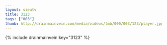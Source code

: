 ```yaml
--- 
layout: sieutv
title: 3123
tags: ["003"]
thumb: http://drainmainvein.com/media/videos/tmb/000/003/123/player.jpg
---
```

{% include drainmainvein key="3123" %} 
